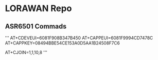# LORAWAN Repo



## ASR6501 Commads

'''
AT+CDEVEUI=6081F908B347B450
AT+CAPPEUI=6081F9994CD7478C
AT+CAPPKEY=08494BBE54CE153A0D5AA1B24508F7C6

AT+CJOIN=1,1,10,8
'''
